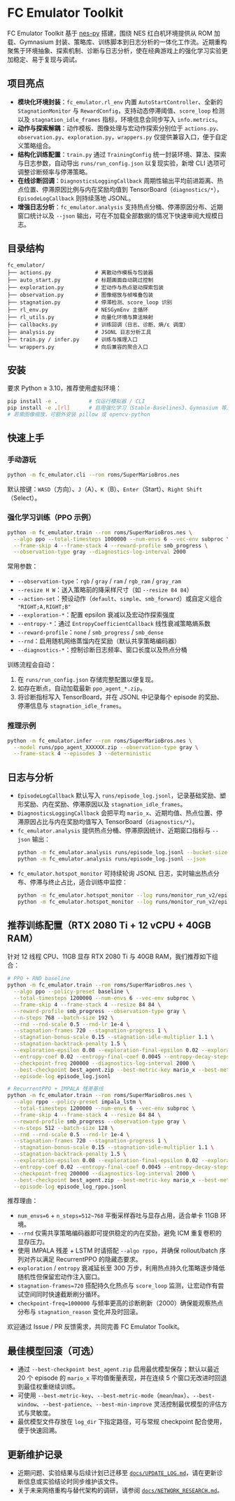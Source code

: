 # FC Emulator Toolkit

FC Emulator Toolkit 基于 [nes-py](https://github.com/Kautenja/nes-py) 搭建，围绕 NES 红白机环境提供从 ROM 加载、Gymnasium 封装、策略库、训练脚本到日志分析的一体化工作流。近期重构聚焦于环境抽象、探索机制、诊断与日志分析，使在经典游戏上的强化学习实验更加稳定、易于复现与调试。

## 项目亮点
- **模块化环境封装**：`fc_emulator.rl_env` 内置 `AutoStartController`、全新的 `StagnationMonitor` 与 `RewardConfig`，支持动态停滞阈值、`score_loop` 检测以及 `stagnation_idle_frames` 指标，环境信息会同步写入 `info.metrics`。
- **动作与探索解耦**：动作模板、图像处理与宏动作探索分别位于 `actions.py`、`observation.py`、`exploration.py`，`wrappers.py` 仅提供兼容入口，便于自定义策略组合。
- **结构化训练配置**：`train.py` 通过 `TrainingConfig` 统一封装环境、算法、探索与日志参数，自动导出 `runs/run_config.json` 以复现实验，新增 CLI 选项可调整诊断频率与停滞策略。
- **在线诊断回调**：`DiagnosticsLoggingCallback` 周期性输出平均前进距离、热点位置、停滞原因比例与内在奖励均值到 TensorBoard（`diagnostics/*`），`EpisodeLogCallback` 则持续落地 JSONL。
- **增强日志分析**：`fc_emulator.analysis` 支持热点分桶、停滞原因分布、近期窗口统计以及 `--json` 输出，可在不加载全部数据的情况下快速审阅大规模日志。

## 目录结构
```
fc_emulator/
├── actions.py              # 离散动作模板与包装器
├── auto_start.py           # 标题画面自动跳过控制
├── exploration.py          # 宏动作与热点驱动探索包装
├── observation.py          # 图像缩放与帧堆叠包装
├── stagnation.py           # 停滞检测、score_loop 识别
├── rl_env.py               # NESGymEnv 主循环
├── rl_utils.py             # 向量化环境与算法映射
├── callbacks.py            # 训练回调（日志、诊断、熵/ε 调度）
├── analysis.py             # JSONL 日志分析工具
├── train.py / infer.py     # 训练与推理入口
└── wrappers.py             # 向后兼容的聚合入口
```

## 安装
要求 Python ≥ 3.10，推荐使用虚拟环境：

```bash
pip install -e .          # 仅运行模拟器 / CLI
pip install -e .[rl]      # 启用强化学习（Stable-Baselines3、Gymnasium 等）
# 若需图像缩放，可额外安装 pillow 或 opencv-python
```

## 快速上手
### 手动游玩
```bash
python -m fc_emulator.cli --rom roms/SuperMarioBros.nes
```
默认按键：`WASD`（方向）、`J`（A）、`K`（B）、`Enter`（Start）、`Right Shift`（Select）。

### 强化学习训练（PPO 示例）
```bash
python -m fc_emulator.train --rom roms/SuperMarioBros.nes \
  --algo ppo --total-timesteps 1000000 --num-envs 6 --vec-env subproc \
  --frame-skip 4 --frame-stack 4 --reward-profile smb_progress \
  --observation-type gray --diagnostics-log-interval 2000
```
常用参数：
- `--observation-type`：`rgb` / `gray` / `ram` / `rgb_ram` / `gray_ram`
- `--resize H W`：送入策略前的降采样尺寸（如 `--resize 84 84`）
- `--action-set`：预设动作（`default`、`simple`、`smb_forward`）或自定义组合 `"RIGHT;A,RIGHT;B"`
- `--exploration-*`：配置 epsilon 衰减以及宏动作探索强度
- `--entropy-*`：通过 `EntropyCoefficientCallback` 线性衰减策略熵系数
- `--reward-profile`：`none` / `smb_progress` / `smb_dense`
- `--rnd`：启用随机网络蒸馏内在奖励（默认共享策略编码器）
- `--diagnostics-*`：控制诊断日志频率、窗口长度以及热点分桶

训练流程会自动：
1. 在 `runs/run_config.json` 存储完整配置以便复现。
2. 如存在断点，自动加载最新 `ppo_agent_*.zip`。
3. 将诊断指标写入 TensorBoard，并在 JSONL 中记录每个 episode 的奖励、停滞信息与 `stagnation_idle_frames`。

### 推理示例
```bash
python -m fc_emulator.infer --rom roms/SuperMarioBros.nes \
  --model runs/ppo_agent_XXXXXX.zip --observation-type gray \
  --frame-stack 4 --episodes 3 --deterministic
```

## 日志与分析
- `EpisodeLogCallback` 默认写入 `runs/episode_log.jsonl`，记录基础奖励、塑形奖励、内在奖励、停滞原因以及 `stagnation_idle_frames`。
- `DiagnosticsLoggingCallback` 会把平均 `mario_x`、近期均值、热点位置、停滞原因占比与内在奖励均值写入 TensorBoard（`diagnostics/*`）。
- `fc_emulator.analysis` 提供热点分桶、停滞原因统计、近期窗口指标与 `--json` 输出：
  ```bash
  python -m fc_emulator.analysis runs/episode_log.jsonl --bucket-size 32 --top 10
  python -m fc_emulator.analysis runs/episode_log.jsonl --json
  ```
- `fc_emulator.hotspot_monitor` 可持续轮询 JSONL 日志，实时输出热点分布、停滞与终止占比，适合训练中监控：
  ```bash
  python -m fc_emulator.hotspot_monitor --log runs/monitor_run_v2/episode_log.jsonl --bucket-size 32 --top 8 --oneshot
  python -m fc_emulator.hotspot_monitor --log runs/monitor_run_v2/episode_log.jsonl --poll-interval 10
  ```

## 推荐训练配置（RTX 2080 Ti + 12 vCPU + 40GB RAM）
针对 12 线程 CPU、11GB 显存 RTX 2080 Ti 与 40GB RAM，我们推荐如下组合：

```bash
# PPO + RND baseline
python -m fc_emulator.train --rom roms/SuperMarioBros.nes \
  --algo ppo --policy-preset baseline \
  --total-timesteps 1200000 --num-envs 6 --vec-env subproc \
  --frame-skip 4 --frame-stack 4 --resize 84 84 \
  --reward-profile smb_progress --observation-type gray \
  --n-steps 768 --batch-size 192 \
  --rnd --rnd-scale 0.5 --rnd-lr 1e-4 \
  --stagnation-frames 720 --stagnation-progress 1 \
  --stagnation-bonus-scale 0.15 --stagnation-idle-multiplier 1.1 \
  --stagnation-backtrack-penalty 1.5 \
  --exploration-epsilon 0.08 --exploration-final-epsilon 0.02 --exploration-decay-steps 3000000 \
  --entropy-coef 0.02 --entropy-final-coef 0.0045 --entropy-decay-steps 3000000 \
  --checkpoint-freq 200000 --diagnostics-log-interval 2000 \
  --best-checkpoint best_agent.zip --best-metric-key mario_x --best-metric-mode max --best-window 30 --best-patience 6 --best-min-improve 1.0 \
  --episode-log episode_log.jsonl

# RecurrentPPO + IMPALA 残差基线
python -m fc_emulator.train --rom roms/SuperMarioBros.nes \
  --algo rppo --policy-preset impala_lstm \
  --total-timesteps 1200000 --num-envs 6 --vec-env subproc \
  --frame-skip 4 --frame-stack 4 --resize 84 84 \
  --reward-profile smb_progress --observation-type gray \
  --n-steps 512 --batch-size 128 \
  --rnd --rnd-scale 0.5 --rnd-lr 1e-4 \
  --stagnation-frames 720 --stagnation-progress 1 \
  --stagnation-bonus-scale 0.15 --stagnation-idle-multiplier 1.1 \
  --stagnation-backtrack-penalty 1.5 \
  --exploration-epsilon 0.08 --exploration-final-epsilon 0.02 --exploration-decay-steps 3000000 \
  --entropy-coef 0.02 --entropy-final-coef 0.0045 --entropy-decay-steps 3000000 \
  --checkpoint-freq 200000 --diagnostics-log-interval 2000 \
  --best-checkpoint best_agent.zip --best-metric-key mario_x --best-metric-mode max --best-window 30 --best-patience 6 --best-min-improve 1.0 \
  --episode-log episode_log_rppo.jsonl
```

推荐理由：
- `num_envs=6` + `n_steps=512~768` 平衡采样吞吐与显存占用，适合单卡 11GB 环境。
- `--rnd` 仅需共享策略编码器即可提供稳定的内在奖励，避免 ICM 重复卷积的显存压力。
- 使用 IMPALA 残差 + LSTM 时请搭配 `--algo rppo`，并确保 rollout/batch 序列对齐以满足 RecurrentPPO 的隐藏态要求。
- `exploration` / `entropy` 衰减延长至 300 万步，利用热点持久化策略逐步降低随机性但保留宏动作注入窗口。
- `stagnation-frames=720` 搭配持久化热点与 `score_loop` 监测，让宏动作有尝试空间同时快速截断刷分循环。
- `checkpoint-freq=1000000` 与频率更高的诊断刷新（2000）确保能观察热点分布与 `stagnation_reason` 变化并及时回滚。

欢迎通过 Issue / PR 反馈需求，共同完善 FC Emulator Toolkit。

## 最佳模型回滚（可选）
- 通过 `--best-checkpoint best_agent.zip` 启用最优模型保存；默认以最近 20 个 episode 的 `mario_x` 平均值衡量表现，并在连续 5 个窗口无改进时回退到最佳权重继续训练。
- 可使用 `--best-metric-key`、`--best-metric-mode`（`mean`/`max`）、`--best-window`、`--best-patience`、`--best-min-improve` 灵活控制最优模型的评估方式与灵敏度。
- 最优模型文件存放在 `log_dir` 下指定路径，可与常规 checkpoint 配合使用，便于快速回溯。

## 更新维护记录
- 近期问题、实验结果与后续计划已迁移至 [`docs/UPDATE_LOG.md`](docs/UPDATE_LOG.md)，请在更新诊断信息或实验结论时同步维护该文件。
- 关于未来网络重构与替代架构的调研，请参阅 [`docs/NETWORK_RESEARCH.md`](docs/NETWORK_RESEARCH.md)。
